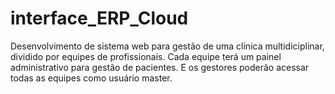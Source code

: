 # interface_ERP_Cloud
Desenvolvimento de sistema web para gestão de uma clínica multidiciplinar, dividido por equipes de profissionais. Cada equipe terá um painel administrativo para gestão de pacientes. E os gestores poderão acessar todas as equipes como usuário master.  
